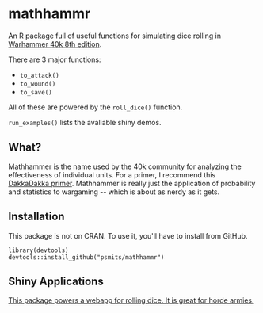 mathhammr
=========

An R package full of useful functions for simulating dice rolling in [Warhammer 40k 8th edition](https://www.games-workshop.com/en-US/Warhammer-40-000).

There are 3 major functions:

- `to_attack()`
- `to_wound()`
- `to_save()`

All of these are powered by the `roll_dice()` function.

`run_examples()` lists the avaliable shiny demos.



What?
-----

Mathhammer is the name used by the 40k community for analyzing the effectiveness of individual units. For a primer, I recommend this [DakkaDakka primer](https://www.dakkadakka.com/wiki/en/Basics_of_Mathhammer). Mathhammer is really just the application of probability and statistics to wargaming -- which is about as nerdy as it gets.


Installation
------------

This package is not on CRAN. To use it, you'll have to install from GitHub.

```
library(devtools)
devtools::install_github("psmits/mathhammr")
```



Shiny Applications
------------------

[This package powers a webapp for rolling dice. It is great for horde armies.](https://psmits.shinyapps.io/dice_roller/)
